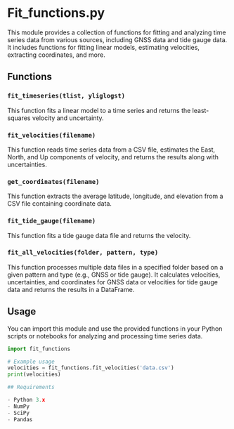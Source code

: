 # Fit_functions.py

This module provides a collection of functions for fitting and analyzing time series data from various sources, including GNSS data and tide gauge data. It includes functions for fitting linear models, estimating velocities, extracting coordinates, and more.

## Functions

### `fit_timeseries(tlist, yliglogst)`

This function fits a linear model to a time series and returns the least-squares velocity and uncertainty.

### `fit_velocities(filename)`

This function reads time series data from a CSV file, estimates the East, North, and Up components of velocity, and returns the results along with uncertainties.

### `get_coordinates(filename)`

This function extracts the average latitude, longitude, and elevation from a CSV file containing coordinate data.

### `fit_tide_gauge(filename)`

This function fits a tide gauge data file and returns the velocity.

### `fit_all_velocities(folder, pattern, type)`

This function processes multiple data files in a specified folder based on a given pattern and type (e.g., GNSS or tide gauge). It calculates velocities, uncertainties, and coordinates for GNSS data or velocities for tide gauge data and returns the results in a DataFrame.

## Usage

You can import this module and use the provided functions in your Python scripts or notebooks for analyzing and processing time series data.

```python
import fit_functions

# Example usage
velocities = fit_functions.fit_velocities('data.csv')
print(velocities)

## Requirements

- Python 3.x
- NumPy
- SciPy
- Pandas


